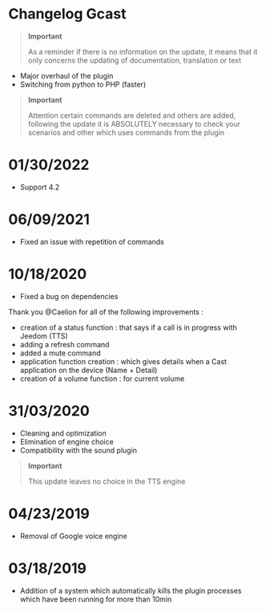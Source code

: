 # Changelog Gcast

>**Important**
>
>As a reminder if there is no information on the update, it means that it only concerns the updating of documentation, translation or text

- Major overhaul of the plugin 
- Switching from python to PHP (faster)

>**Important**
>
>Attention certain commands are deleted and others are added, following the update it is ABSOLUTELY necessary to check your scenarios and other which uses commands from the plugin

# 01/30/2022

- Support 4.2

# 06/09/2021

- Fixed an issue with repetition of commands

# 10/18/2020

- Fixed a bug on dependencies

Thank you @Caelion for all of the following improvements :

- creation of a status function : that says if a call is in progress with Jeedom (TTS)
- adding a refresh command
- added a mute command
- application function creation : which gives details when a Cast application on the device (Name + Detail)
- creation of a volume function : for current volume

# 31/03/2020

- Cleaning and optimization
- Elimination of engine choice
- Compatibility with the sound plugin

>**Important**
>
>This update leaves no choice in the TTS engine


# 04/23/2019

- Removal of Google voice engine

# 03/18/2019

- Addition of a system which automatically kills the plugin processes which have been running for more than 10min
